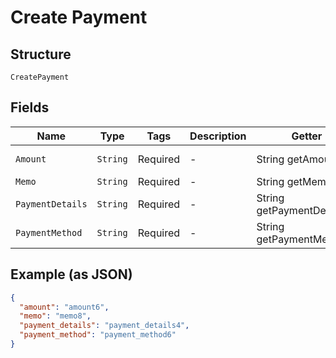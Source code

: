 
# Create Payment

## Structure

`CreatePayment`

## Fields

| Name | Type | Tags | Description | Getter | Setter |
|  --- | --- | --- | --- | --- | --- |
| `Amount` | `String` | Required | - | String getAmount() | setAmount(String amount) |
| `Memo` | `String` | Required | - | String getMemo() | setMemo(String memo) |
| `PaymentDetails` | `String` | Required | - | String getPaymentDetails() | setPaymentDetails(String paymentDetails) |
| `PaymentMethod` | `String` | Required | - | String getPaymentMethod() | setPaymentMethod(String paymentMethod) |

## Example (as JSON)

```json
{
  "amount": "amount6",
  "memo": "memo8",
  "payment_details": "payment_details4",
  "payment_method": "payment_method6"
}
```

